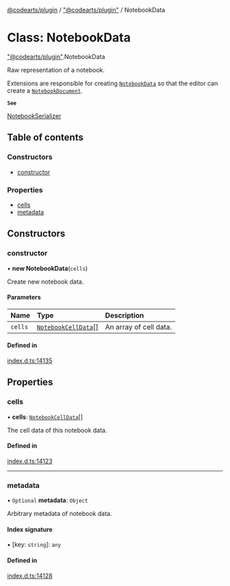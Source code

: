 [@codearts/plugin](../README.md) / ["@codearts/plugin"](../modules/_codearts_plugin_.md) / NotebookData

# Class: NotebookData

["@codearts/plugin"](../modules/_codearts_plugin_.md).NotebookData

Raw representation of a notebook.

Extensions are responsible for creating [`NotebookData`](codearts_plugin_.NotebookData.md) so that the editor
can create a [`NotebookDocument`](../interfaces/codearts_plugin_.NotebookDocument.md).

**`See`**

[NotebookSerializer](../interfaces/codearts_plugin_.NotebookSerializer.md)

## Table of contents

### Constructors

- [constructor](codearts_plugin_.NotebookData.md#constructor)

### Properties

- [cells](codearts_plugin_.NotebookData.md#cells)
- [metadata](codearts_plugin_.NotebookData.md#metadata)

## Constructors

### constructor

• **new NotebookData**(`cells`)

Create new notebook data.

#### Parameters

| Name | Type | Description |
| :------ | :------ | :------ |
| `cells` | [`NotebookCellData`](codearts_plugin_.NotebookCellData.md)[] | An array of cell data. |

#### Defined in

[index.d.ts:14135](https://github.com/huaweicloud/cloudide-plugin-api/blob/03b481c/index.d.ts#L14135)

## Properties

### cells

• **cells**: [`NotebookCellData`](codearts_plugin_.NotebookCellData.md)[]

The cell data of this notebook data.

#### Defined in

[index.d.ts:14123](https://github.com/huaweicloud/cloudide-plugin-api/blob/03b481c/index.d.ts#L14123)

___

### metadata

• `Optional` **metadata**: `Object`

Arbitrary metadata of notebook data.

#### Index signature

▪ [key: `string`]: `any`

#### Defined in

[index.d.ts:14128](https://github.com/huaweicloud/cloudide-plugin-api/blob/03b481c/index.d.ts#L14128)

